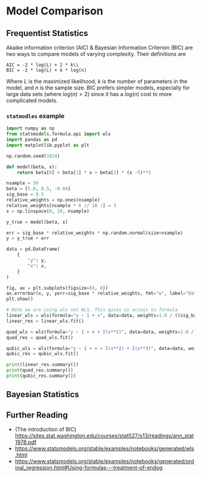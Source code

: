 # Model Comparison

## Frequentist Statistics

Akaike information criterion (AIC) & Bayesian Information Criterion (BIC) are two ways to compare models of varying complexity. Their definitions are 
```{math}
AIC = -2 * log(L) + 2 * k\\
BIC = -2 * log(L) + k * log(n)
```
Where $L$ is the maximized likelihood, $k$ is the number of parameters in the model, and $n$ is the sample size. BIC prefers simpler models, especially for large data sets (where $log(n) > 2$) since it has a $log(n)$ cost to more complicated models.

### `statmodles` example

```python
import numpy as np
from statsmodels.formula.api import wls
import pandas as pd
import matplotlib.pyplot as plt

np.random.seed(1024)

def model(beta, x):
    return beta[0] + beta[1] * x + beta[2] * (x -5)**2

nsample = 50
beta = [5.0, 0.5, -0.04]
sig_base = 0.5
relative_weights = np.ones(nsample)
relative_weights[nsample * 6 // 10 :] = 3
x = np.linspace(0, 20, nsample)

y_true = model(beta, x)

err = sig_base * relative_weights * np.random.normal(size=nsample)
y = y_true + err

data = pd.DataFrame(
    {
        "y": y,
        "x": x,
    }
)

fig, ax = plt.subplots(figsize=(8, 6))
ax.errorbar(x, y, yerr=sig_base * relative_weights, fmt="o", label="Data")
plt.show()

# Note we are using wls not WLS. This gives us access to formula
linear_wls = wls(formula="y ~ 1 + x", data=data, weights=1.0 / ((sig_base * relative_weights) ** 2))
linear_res = linear_wls.fit()

quad_wls = wls(formula="y ~ 1 + x + I(x**2)", data=data, weights=1.0 / ((sig_base * relative_weights) ** 2))
quad_res = quad_wls.fit()

qubic_wls = wls(formula="y ~ 1 + x + I(x**2) + I(x**3)", data=data, weights=1.0 / ((sig_base * relative_weights) ** 2))
qubic_res = qubic_wls.fit()

print(linear_res.summary())
print(quad_res.summary())
print(qubic_res.summary())
```

## Bayesian Statistics




## Further Reading
* (The introduction of BIC) https://sites.stat.washington.edu/courses/stat527/s13/readings/ann_stat1978.pdf
* https://www.statsmodels.org/stable/examples/notebooks/generated/wls.html
* https://www.statsmodels.org/stable/examples/notebooks/generated/ordinal_regression.html#Using-formulas---treatment-of-endog

